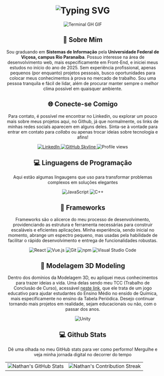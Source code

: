 <div align="center">
    <h1><img src="https://readme-typing-svg.herokuapp.com?font=Jetbrains+mono&size=30&duration=5000&color=FFFFFF&center=true&vCenter=true&width=400&lines=Olá!+Me+chamo+Nathan!;E+esse+é+meu+Github!;" alt="Typing SVG"/></h1>
    <p><img src="termina-gh.gif" alt="Terminal GH GIF" /></p>
</div>

<div align="center">
    <h2>🚀 Sobre Mim</h2>
<!--     <p><img src="termina-gh.gif" alt="Terminal GH GIF" /></p> -->
    <p> Sou graduando em <strong>Sistemas de Informação</strong> pela <strong>Universidade Federal de Viçosa, campus Rio Paranaíba</strong>. Possuo interesse na área de desenvolvimento web, mais especificamente em Front-End, e iniciei meus estudos no início do ano de 2025. Sem experiência profissional, apenas pequenos (por enquanto) projetos pessoais, busco oportunidades para colocar meus conhecimentos à prova no mercado de trabalho. Sou uma pessoa tranquila e fácil de lidar, além de procurar manter sempre o melhor clima possível em quaisquer ambiente. </p>
</div>

<div align="center">
<h2 align="center" class="section-heading">🌐 Conecte-se Comigo</h2>
<p> Para contato, é possível me encontrar no Linkedin, ou explorar um pouco mais sobre meus projetos aqui, no Github, já que normalmente, os links de minhas redes socials aparecem em alguns deles. Sinta-se à vontade para entrar em contato para <em>collabs</em> ou apenas trocar ideias sobre tecnologia e afins! </p>
<div align="center">
    <a href="https://www.linkedin.com/in/nathan-monteiro/">
        <img src="https://img.shields.io/badge/Nathan_Monteiro-0077B5?style=for-the-badge&logo=linkedin&logoColor=white" alt="LinkedIn"/>
      </a>
    <a href="https://github.com/nathanmontt" target="_blank">
        <img src="https://img.shields.io/badge/View%20on%20GitHub-%230077B5.svg?&style=for-the-badge&logo=github&logoColor=white" alt="GitHub Skyline"/>
    </a>
    <img src="https://komarev.com/ghpvc/?username=nathanmontt&style=for-the-badge" alt="Profile views"/>
</div>

<!-- <div align="center">
  <h2>🚀 Github Commits</h2>
    <p>Essa seção evidencia minhas atividades diárias, mostrando os repositórios no qual estou trabalhando atualmente. Cada commit representa um progresso ou conserto em algum projeto em andamento, refletindo meu compromisso no desenvolvimento das minhas habilidade, sejam elas solo ou em projetos colaborativos!</p>
  <img src="https://raw.githubusercontent.com/zanepearton/zanepearton/output/github-contribution-grid-snake-dark.svg#gh-dark-mode-only" alt="GitHub Contribution Grid Snake Animation Dark Mode"/>
</div> -->

<h2 align="center" class="section-heading">💻 Linguagens de Programação</h2>
<p> Aqui estão algumas lingaugens que uso para transformar problemas complexos em soluções elegantes </p>
<div align="center">
    <img src="https://img.shields.io/badge/JavaScript-F7DF1E?style=for-the-badge&logo=javascript&logoColor=black" alt="JavaScript"/>
    <img src="https://img.shields.io/badge/C%2B%2B-00599C?style=for-the-badge&logo=c%2B%2B&logoColor=white" alt="C++"/>
</div>
<!-- <h2 align="center" class="section-heading">☁️ Cloud Technologies</h2>
<p>In the dynamic realm of cloud computing, I am proficient in leveraging leading cloud platforms and technologies to architect, deploy, and manage scalable, highly available, and fault-tolerant systems. Here's a glance at the cloud technologies I specialize in:</p>
<div align="center">
  <img src="https://img.shields.io/badge/AWS-FF9900?style=for-the-badge&logo=amazonaws&logoColor=white" alt="AWS" />
  <img src="https://img.shields.io/badge/Azure-0089D6?style=for-the-badge&logo=microsoftazure&logoColor=white" alt="Azure"/>
  <img src="https://img.shields.io/badge/GCP-4285F4?style=for-the-badge&logo=googlecloud&logoColor=white" alt="GCP"/>
  <img src="https://img.shields.io/badge/Terraform-623CE4?style=for-the-badge&logo=terraform&logoColor=white" alt="Terraform"/>
  <img src="https://img.shields.io/badge/Docker-2496ED?style=for-the-badge&logo=docker&logoColor=white" alt="Docker"/>
  <img src="https://img.shields.io/badge/Jenkins-D24939?style=for-the-badge&logo=jenkins&logoColor=white" alt="Jenkins"/>
  <img src="https://img.shields.io/badge/Salesforce-00A1E0?style=for-the-badge&logo=salesforce&logoColor=white" alt="Salesforce"/>
</div> -->

<h2 align="center" class="section-heading">🔧 Frameworks</h2>
<p>Frameworks são o alicerce do meu processo de desenvolvimento, providenciando as estrutura e ferramenta necessárias para construir escaláveis e eficientes aplicações. Minha experiência, sendo inicial no momento, abrange um espectro pequeno, mas usadas pela habilidade de facilitar o rápido desenvolvimento e entrega de funcionalidades robustas. </p>
<div align="center">
  <img src="https://img.shields.io/badge/React-20232A?style=for-the-badge&logo=react&logoColor=61DAFB" alt="React"/>
  <img src="https://img.shields.io/badge/Vue.js-4FC08D?style=for-the-badge&logo=vuedotjs&logoColor=white" alt="Vue.js"/>
  <img src="https://img.shields.io/badge/Git-F05032?style=for-the-badge&logo=git&logoColor=white" alt="Git"/>
  <img src="https://img.shields.io/badge/npm-CB3837?style=for-the-badge&logo=npm&logoColor=white" alt="npm"/> 
  <img src="https://img.shields.io/badge/Visual%20Studio%20Code-007ACC?style=for-the-badge&logo=visualstudiocode&logoColor=white" alt="Visual Studio Code"/>
  <!-- <img src="https://img.shields.io/badge/Django-092E20?style=for-the-badge&logo=django&logoColor=green" alt="Django"/>
  <img src="https://img.shields.io/badge/Svelte-FF3E00?style=for-the-badge&logo=svelte&logoColor=white" alt="Svelte"/>
  <img src="https://img.shields.io/badge/Firebase-FFCA28?style=for-the-badge&logo=firebase&logoColor=white" alt="Firebase"/>
  <img src="https://img.shields.io/badge/Bootstrap-7952B3?style=for-the-badge&logo=bootstrap&logoColor=white" alt="Bootstrap"/>
  <img src="https://img.shields.io/badge/Node.js-339933?style=for-the-badge&logo=nodedotjs&logoColor=white" alt="Node.js"/>
  <img src="https://img.shields.io/badge/Flask-000000?style=for-the-badge&logo=flask&logoColor=white" alt="Flask"/>
  <img src="https://img.shields.io/badge/Flutter-02569B?style=for-the-badge&logo=flutter&logoColor=white" alt="Flutter"/>
  <img src="https://img.shields.io/badge/TensorFlow-FF6F00?style=for-the-badge&logo=tensorflow&logoColor=white" alt="TensorFlow"/>-->
</div>

<h2 align="center" class="section-heading">👾 Modelagem 3D Modeling</h2>
<p> Dentro dos domínios da Modelagem 3D, eu apliquei meus conhecimentos para trazer ideias a vida. Uma delas sendo meu TCC (Trabalho de Conclusão de Curso), acessável <a href="https://eventos.crp.ufv.br/jogosdigitais/?page_id=1611" target="_blank">neste link</a>, que ele trata de um jogo educativo para ajudar estudantes do Ensino Médio no ensido de Química, mais especificamente no ensino da Tabela Periódica. Desejo continuar tornando mais projetos em realidade, sejam educacionais ou não, com o passar dos anos.</p>
<div align="center">
<!--   <img src="https://img.shields.io/badge/Unreal_Engine-313131?style=for-the-badge&logo=unreal-engine&logoColor=white" alt="Unreal Engine"/> -->
  <img src="https://img.shields.io/badge/Unity-000000?style=for-the-badge&logo=unity&logoColor=white" alt="Unity"/>
<!--   <img src="https://img.shields.io/badge/3DS_Max-0696D7?style=for-the-badge&logo=autodesk&logoColor=white" alt="3DS Max"/>
  <img src="https://img.shields.io/badge/Maya-0696D7?style=for-the-badge&logo=autodesk&logoColor=white" alt="Maya"/>
  <img src="https://img.shields.io/badge/Rhino-801010?style=for-the-badge&logo=rhinoceros&logoColor=white" alt="Rhino"/>
  <img src="https://img.shields.io/badge/MeshLab-FF4000?style=for-the-badge" alt="MeshLab"/>
  <img src="https://img.shields.io/badge/ZBrush-5491F1?style=for-the-badge" alt="ZBrush"/>
  <img src="https://img.shields.io/badge/Revit-FF9E0B?style=for-the-badge&logo=autodesk&logoColor=white" alt="Revit"/>
  <img src="https://img.shields.io/badge/ArchiCAD-0081CF?style=for-the-badge" alt="ArchiCAD"/>
  <img src="https://img.shields.io/badge/Oculus-1C1E20?style=for-the-badge&logo=oculus&logoColor=white" alt="Oculus"/> -->
</div>

<div align="center">
    <h2 align="center" class="section-heading"> 💻 Github Stats</h2>
    <p>Dê uma olhada no meu GitHub stats para ver como performo! Mergulhe e veja minha jornada digital no decorrer do tempo</p>
 <table align="center" width="100%" height="100%" >
    <tr>
       <td><img style="border: none;" src="https://github-profile-summary-cards.vercel.app/api/cards/profile-details?username=nathanmontt&theme=github_dark" alt="Nathan's GitHub Stats"/></td>   
       <td><img style="border: none;" src="https://github-readme-streak-stats.herokuapp.com?user=nathanmontt&theme=dark&border_radius=1.5&date_format=j%20M%5B%20Y%5D" alt="Nathan's Contribution Streak"/></td>
    </tr>
 </table>

 <table align="center" width="100%" height="100%" >
    <tr>
        <td><img style="border: none;" src="https://github-profile-summary-cards.vercel.app/api/cards/stats?username=nathanmontt&theme=github_dark" alt="Nathan's GitHub Stats"/></td>
        <td><img style="border: none;" src="https://github-profile-summary-cards.vercel.app/api/cards/productive-time?username=nathanmontt&theme=github_dark&utcOffset=10" alt="Nathan's GitHub Stats"/>
        <td><img style="border: none;" src="https://github-profile-summary-cards.vercel.app/api/cards/repos-per-language?username=nathanmontt&theme=github_dark" alt="Nathan's GitHub Stats"/></td>
        <td><img style="border: none;" src="https://github-profile-summary-cards.vercel.app/api/cards/most-commit-language?username=nathanmontt&theme=github_dark" alt="Nathan's GitHub Stats"/></td>
    </tr>
 </table>
</div>

